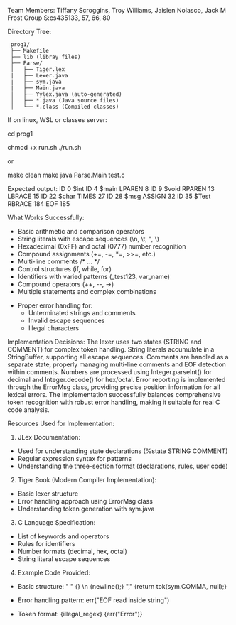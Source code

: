 Team Members: Tiffany Scroggins, Troy Williams, Jaislen Nolasco, Jack M Frost
Group S:cs435133, 57, 66, 80

Directory Tree:

     prog1/
     ├── Makefile
     ├── lib (libray files)
     ├── Parse/
     │   ├── Tiger.lex 
     |   ├── Lexer.java
     |   ├── sym.java
     |   ├── Main.java
     │   ├── Yylex.java (auto-generated) 
     │   ├── *.java (Java source files)
     │   └── *.class (Compiled classes)

If on linux, WSL or classes server:

cd prog1

chmod +x run.sh
./run.sh

or 

make clean
make
java Parse.Main test.c

Expected output:
ID 0    $int
ID 4    $main
LPAREN 8
ID 9    $void
RPAREN 13
LBRACE 15
ID 22   $char
TIMES 27
ID 28   $msg
ASSIGN 32
ID 35   $Test
RBRACE 184
EOF 185

What Works Successfully:
* Basic arithmetic and comparison operators
* String literals with escape sequences (\n, \t, \", \\)
* Hexadecimal (0xFF) and octal (0777) number recognition
* Compound assignments (+=, -=, *=, >>=, etc.)
* Multi-line comments /* ... */
* Control structures (if, while, for)
* Identifiers with varied patterns (_test123, var_name)
* Compound operators (++, --, ->)
* Multiple statements and complex combinations
- Proper error handling for:
    * Unterminated strings and comments
    * Invalid escape sequences
    * Illegal characters

Implementation Decisions:
The lexer uses two states (STRING and COMMENT) for complex token handling. String literals accumulate in a StringBuffer, supporting all escape sequences. Comments are handled as a separate state, properly managing multi-line comments and EOF detection within comments. Numbers are processed using Integer.parseInt() for decimal and Integer.decode() for hex/octal. Error reporting is implemented through the ErrorMsg class, providing precise position information for all lexical errors. The implementation successfully balances comprehensive token recognition with robust error handling, making it suitable for real C code analysis.

Resources Used for Implementation:

1. JLex Documentation:
- Used for understanding state declarations (%state STRING COMMENT)
- Regular expression syntax for patterns
- Understanding the three-section format (declarations, rules, user code)

2. Tiger Book (Modern Compiler Implementation):
- Basic lexer structure
- Error handling approach using ErrorMsg class
- Understanding token generation with sym.java

3. C Language Specification:
- List of keywords and operators
- Rules for identifiers
- Number formats (decimal, hex, octal)
- String literal escape sequences

4. Example Code Provided:
- Basic structure:
  " "   {}
  \n    {newline();}
  ","   {return tok(sym.COMMA, null);}

- Error handling pattern:
  err("EOF read inside string")

- Token format:
  <STATE> {illegal_regex} {err("Error")}

